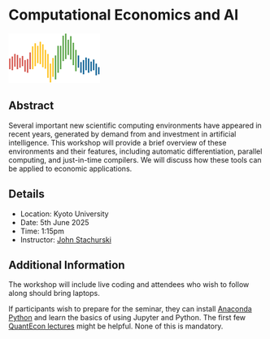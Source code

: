 # Computational Economics and AI 

![](qe-logo-large.png)

## Abstract

Several important new scientific computing environments have appeared in recent
years, generated by demand from and investment in artificial intelligence. This
workshop will provide a brief overview of these environments and their features,
including automatic differentiation, parallel computing, and just-in-time
compilers. We will discuss how these tools can be applied to economic
applications.  


## Details

* Location: Kyoto University
* Date: 5th June 2025
* Time: 1:15pm
* Instructor: [John Stachurski](https://johnstachurski.net/)


## Additional Information

The workshop will include live coding and attendees who wish to follow along
should bring laptops.

If participants wish to prepare for the seminar, they can install [Anaconda
Python](https://www.anaconda.com/download) and learn the basics of using Jupyter
and Python.  The first few [QuantEcon
lectures](https://python-programming.quantecon.org/intro.html) might be helpful.
None of this is mandatory.

